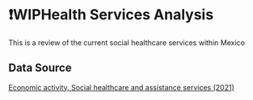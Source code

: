 # ❗WIPHealth Services Analysis
This is a review of the current social healthcare services within Mexico
## Data Source
[Economic activity. Social healthcare and assistance services (2021)](https://www.inegi.org.mx/app/descarga/ficha.html?tit=444544&ag=0&f=csv)

